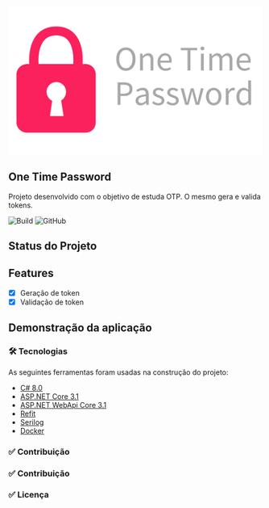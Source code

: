 ![Image](https://github.com/jacksonveroneze/OneTimePassword/blob/master/assets/otp.png)

## One Time Password

Projeto desenvolvido com o objetivo de estuda OTP. O mesmo gera e valida tokens.

![Build](https://github.com/jacksonveroneze/OneTimePassword/workflows/Build%20and%20deploy%20ASP.Net%20Core%20app%20to%20Azure%20Web%20App%20-%20onetimepassword/badge.svg)
![GitHub](https://img.shields.io/github/license/jacksonveroneze/OneTimePassword?logoColor=%20)

## Status do Projeto

## Features

- [x] Geração de token
- [x] Validação de token

## Demonstração da aplicação

### 🛠 Tecnologias

As seguintes ferramentas foram usadas na construção do projeto:

- [C# 8.0](https://docs.microsoft.com/pt-br/dotnet/csharp/)
- [ASP.NET Core 3.1](https://dotnet.microsoft.com/)
- [ASP.NET WebApi Core 3.1](https://dotnet.microsoft.com/apps/aspnet)
- [Refit](https://github.com/reactiveui/refit)
- [Serilog](https://serilog.net/)
- [Docker](https://www.docker.com/)

### ✅ Contribuição

### ✅ Contribuição

### ✅ Licença
